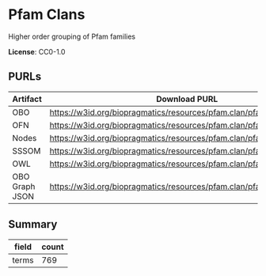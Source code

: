 # Pfam Clans

Higher order grouping of Pfam families

**License**: CC0-1.0

## PURLs

| Artifact       | Download PURL                                                          | Latest Versioned Download PURL                                              |
|----------------|------------------------------------------------------------------------|-----------------------------------------------------------------------------|
| OBO            | https://w3id.org/biopragmatics/resources/pfam.clan/pfam.clan.obo       | https://w3id.org/biopragmatics/resources/pfam.clan/37.2/pfam.clan.obo       |
| OFN            | https://w3id.org/biopragmatics/resources/pfam.clan/pfam.clan.ofn       | https://w3id.org/biopragmatics/resources/pfam.clan/37.2/pfam.clan.ofn       |
| Nodes          | https://w3id.org/biopragmatics/resources/pfam.clan/pfam.clan.tsv       | https://w3id.org/biopragmatics/resources/pfam.clan/37.2/pfam.clan.tsv       |
| SSSOM          | https://w3id.org/biopragmatics/resources/pfam.clan/pfam.clan.sssom.tsv | https://w3id.org/biopragmatics/resources/pfam.clan/37.2/pfam.clan.sssom.tsv |
| OWL            | https://w3id.org/biopragmatics/resources/pfam.clan/pfam.clan.owl       | https://w3id.org/biopragmatics/resources/pfam.clan/37.2/pfam.clan.owl       |
| OBO Graph JSON | https://w3id.org/biopragmatics/resources/pfam.clan/pfam.clan.json      | https://w3id.org/biopragmatics/resources/pfam.clan/37.2/pfam.clan.json      |

## Summary

| field   |   count |
|---------|---------|
| terms   |     769 |
